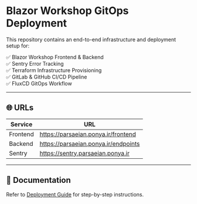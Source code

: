 # Blazor Workshop GitOps Deployment

This repository contains an end-to-end infrastructure and deployment setup for:

✅ Blazor Workshop Frontend & Backend  
✅ Sentry Error Tracking  
✅ Terraform Infrastructure Provisioning  
✅ GitLab & GitHub CI/CD Pipeline  
✅ FluxCD GitOps Workflow

---

## 🌐 URLs

| Service  | URL                                          |
|--------|----------------------------------------------|
| Frontend | https://parsaeian.ponya.ir/frontend        |
| Backend  | https://parsaeian.ponya.ir/endpoints       |
| Sentry   | https://sentry.parsaeian.ponya.ir          |

---

## 📄 Documentation

Refer to [Deployment Guide](docs/Deployment-Guide.md) for step-by-step instructions.

